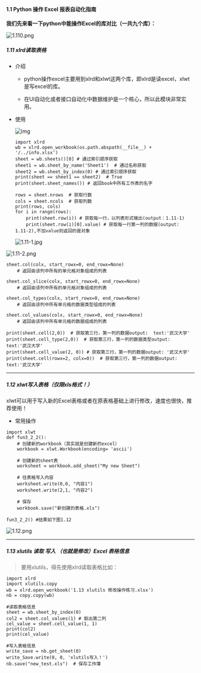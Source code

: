 #### 1.1 Python 操作 Excel 报表自动化指南

**我们先来看一下python中能操作Excel的库对比（一共九个库）：**

![1.110.png](https://github.com/Dosrui78/Blog-Images/blob/master/1.110.png?raw=true)

##### 1.11 xlrd读取表格

- 介绍

  - python操作excel主要用到xlrd和xlwt这两个库，即xlrd是读excel，xlwt是写excel的库。

  - 在UI自动化或者接口自动化中数据维护是一个核心，所以此模块非常实用。



- 使用

  ![img](https://github.com/Dosrui78/Blog-Images/blob/master/1.11.jpg?raw=true)

  ```
  import xlrd
  wb = xlrd.open_workbook(os.path.abspath(__file__) + '/../info.xlsx')
  sheet = wb.sheets()[0] # 通过索引顺序获取
  sheet1 = wb.sheet_by_name('Sheet1')  # 通过名称获取
  sheet2 = wb.sheet_by_index(0) # 通过索引顺序获取
  print(sheet == sheet1 == sheet2)  # True
  print(sheet.sheet_names()) # 返回book中所有工作表的名字
  ```

  ```
  rows = sheet.nrows  # 获取行数
  cols = sheet.ncols  # 获取列数
  print(rows, cols)
  for i in range(rows):
      print(sheet.row(i)) # 获取每一行，以列表形式输出(output：1.11-1)
      print(sheet.row(i)[0].value) # 获取每一行第一列的数据(output: 1.11-2),不加value则返回的是对象
  ```

  ![1.11-1.jpg](https://github.com/Dosrui78/Blog-Images/blob/master/1.11-1.jpg?raw=true "1.11-1")

![1.11-2.png](https://github.com/Dosrui78/Blog-Images/blob/master/1.11-2.png?raw=true "1.11-2")

```
sheet.col(colx, start_rowx=0, end_rowx=None)
    # 返回由该列中所有的单元格对象组成的列表

sheet.col_slice(colx, start_rowx=0, end_rowx=None)
    # 返回由该列中所有的单元格对象组成的列表

sheet.col_types(colx, start_rowx=0, end_rowx=None)
    # 返回由该列中所有单元格的数据类型组成的列表

sheet.col_values(colx, start_rowx=0, end_rowx=None)
    # 返回由该列中所有单元格的数据组成的列表
    
print(sheet.cell(2,0))  # 获取第三行，第一列的数据output:  text:'武汉大学'
print(sheet.cell_type(2,0))  # 获取第三行，第一列的数据类型output:  text:'武汉大学'
print(sheet.cell_value(2, 0)) # 获取第三行，第一列的数据output: '武汉大学'
print(sheet.cell(rowx=2, colx=0))  # 获取第三行，第一列的数据output:  text:'武汉大学'
```

----



##### 1.12 xlwt写入表格（仅限xls格式！）

xlwt可以用于写入新的Excel表格或者在原表格基础上进行修改，速度也很快，推荐使用！

- 常用操作

```
import xlwt
def fun3_2_2():
    # 创建新的workbook（其实就是创建新的excel）
    workbook = xlwt.Workbook(encoding= 'ascii')

    # 创建新的sheet表
    worksheet = workbook.add_sheet("My new Sheet")

    # 往表格写入内容
    worksheet.write(0,0, "内容1")
    worksheet.write(2,1, "内容2")

    # 保存
    workbook.save("新创建的表格.xls")

fun3_2_2() #结果如下图1.12
```

![1.12.png](https://github.com/Dosrui78/Blog-Images/blob/master/1.12.png?raw=true "1.12")

----

##### 1.13 xlutils 读取 写入 （也就是修改）Excel 表格信息

> 要用xlutils，得先使用xlrd读取表格比如：

```
import xlrd
import xlutils.copy
wb = xlrd.open_workbook('1.13 xlutils 修改操作练习.xlsx')
nb = copy.copy(wb)

#读取表格信息
sheet = wb.sheet_by_index(0)
col2 = sheet.col_values(1) # 取出第二列
cel_value = sheet.cell_value(1, 1)
print(col2)
print(cel_value)

#写入表格信息
write_save = nb.get_sheet(0)
write_Save.write(0, 0, 'xlutils写入！')
nb.save("new_test.xls")  # 保存工作簿
```
